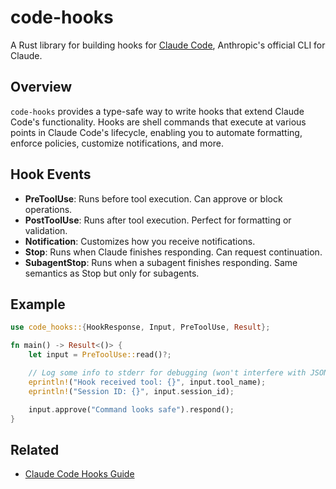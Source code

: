 # code-hooks

A Rust library for building hooks for [Claude Code](https://claude.ai/code),
Anthropic's official CLI for Claude.

## Overview

`code-hooks` provides a type-safe way to write hooks that extend Claude Code's
functionality. Hooks are shell commands that execute at various points in
Claude Code's lifecycle, enabling you to automate formatting, enforce policies,
customize notifications, and more.


## Hook Events

- **PreToolUse**: Runs before tool execution. Can approve or block operations.
- **PostToolUse**: Runs after tool execution. Perfect for formatting or
  validation.
- **Notification**: Customizes how you receive notifications.
- **Stop**: Runs when Claude finishes responding. Can request continuation.
- **SubagentStop**: Runs when a subagent finishes responding. Same semantics as Stop but only for subagents.


## Example

```rust
use code_hooks::{HookResponse, Input, PreToolUse, Result};

fn main() -> Result<()> {
    let input = PreToolUse::read()?;

    // Log some info to stderr for debugging (won't interfere with JSON output)
    eprintln!("Hook received tool: {}", input.tool_name);
    eprintln!("Session ID: {}", input.session_id);

    input.approve("Command looks safe").respond();
}
```



## Related

- [Claude Code Hooks Guide](https://docs.anthropic.com/en/docs/claude-code/hooks)
